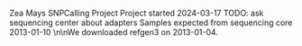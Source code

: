 Zea Mays SNPCalling Project
Project started 2024-03-17
TODO: ask sequencing center about adapters
Samples expected from sequencing core 2013-01-10
\n\nWe downloaded refgen3 on 2013-01-04.

